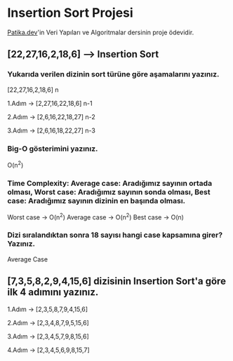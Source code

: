 # Insertion Sort Projesi 

[Patika.dev](https://www.patika.dev/)'in Veri Yapıları ve Algoritmalar dersinin proje ödevidir.

## [22,27,16,2,18,6] --> Insertion Sort

### Yukarıda verilen dizinin sort türüne göre aşamalarını yazınız.

[22,27,16,2,18,6] n

1.Adım -> [2,27,16,22,18,6] n-1

2.Adım -> [2,6,16,22,18,27] n-2

3.Adım -> [2,6,16,18,22,27] n-3

### Big-O gösterimini yazınız.

O(n<sup>2</sup>)

### Time Complexity: Average case: Aradığımız sayının ortada olması, Worst case: Aradığımız sayının sonda olması, Best case: Aradığımız sayının dizinin en başında olması.

Worst case -> O(n<sup>2</sup>)
Average case -> O(n<sup>2</sup>)
Best case -> O(n)

### Dizi sıralandıktan sonra 18 sayısı hangi case kapsamına girer? Yazınız.

Average Case

## [7,3,5,8,2,9,4,15,6] dizisinin Insertion Sort'a göre ilk 4 adımını yazınız.

1.Adım -> [2,3,5,8,7,9,4,15,6]

2.Adım -> [2,3,4,8,7,9,5,15,6]

3.Adım -> [2,3,4,5,7,9,8,15,6]

4.Adım -> [2,3,4,5,6,9,8,15,7]
